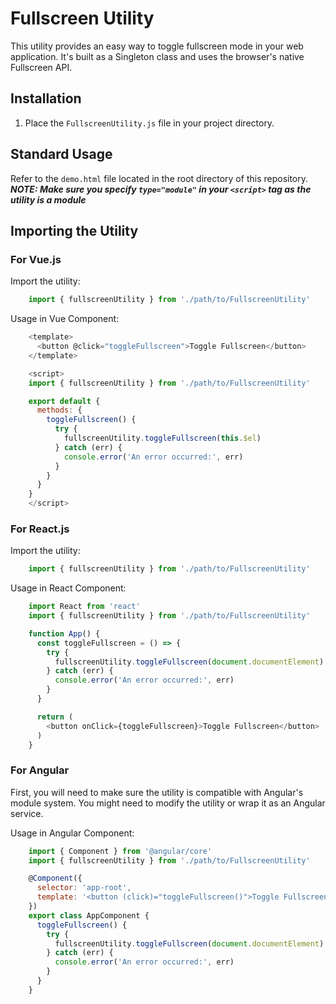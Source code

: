 # Fullscreen Utility

This utility provides an easy way to toggle fullscreen mode in your web application. It's built as a Singleton class and uses the browser's native Fullscreen API.

## Installation

1. Place the `FullscreenUtility.js` file in your project directory.

## Standard Usage

Refer to the `demo.html` file located in the root directory of this repository. 
***NOTE: Make sure you specify `type="module"` in your `<script>` tag as the utility is a module***

## Importing the Utility

### For Vue.js

Import the utility:
```javascript
    import { fullscreenUtility } from './path/to/FullscreenUtility'
```

Usage in Vue Component:
```javascript
    <template>
      <button @click="toggleFullscreen">Toggle Fullscreen</button>
    </template>

    <script>
    import { fullscreenUtility } from './path/to/FullscreenUtility'

    export default {
      methods: {
        toggleFullscreen() {
          try {
            fullscreenUtility.toggleFullscreen(this.$el)
          } catch (err) {
            console.error('An error occurred:', err)
          }
        }
      }
    }
    </script>
```

### For React.js

Import the utility:
```javascript
    import { fullscreenUtility } from './path/to/FullscreenUtility'
```
Usage in React Component:
```javascript
    import React from 'react'
    import { fullscreenUtility } from './path/to/FullscreenUtility'

    function App() {
      const toggleFullscreen = () => {
        try {
          fullscreenUtility.toggleFullscreen(document.documentElement)
        } catch (err) {
          console.error('An error occurred:', err)
        }
      }

      return (
        <button onClick={toggleFullscreen}>Toggle Fullscreen</button>
      )
    }
```

### For Angular

First, you will need to make sure the utility is compatible with Angular's module system. You might need to modify the utility or wrap it as an Angular service.

Usage in Angular Component:
```javascript
    import { Component } from '@angular/core'
    import { fullscreenUtility } from './path/to/FullscreenUtility'

    @Component({
      selector: 'app-root',
      template: '<button (click)="toggleFullscreen()">Toggle Fullscreen</button>'
    })
    export class AppComponent {
      toggleFullscreen() {
        try {
          fullscreenUtility.toggleFullscreen(document.documentElement)
        } catch (err) {
          console.error('An error occurred:', err)
        }
      }
    }
```